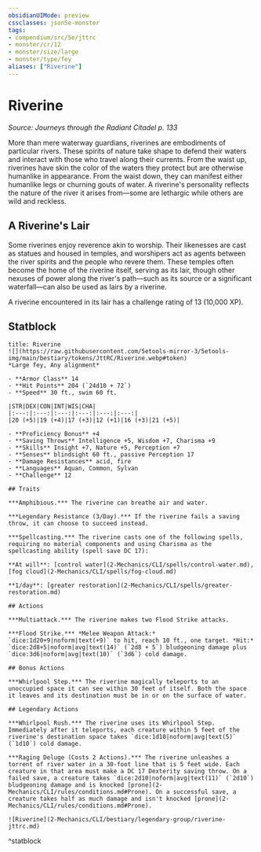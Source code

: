 ```yaml
---
obsidianUIMode: preview
cssclasses: json5e-monster
tags:
- compendium/src/5e/jttrc
- monster/cr/12
- monster/size/large
- monster/type/fey
aliases: ["Riverine"]
---
```

# Riverine
*Source: Journeys through the Radiant Citadel p. 133*  

More than mere waterway guardians, riverines are embodiments of particular rivers. These spirits of nature take shape to defend their waters and interact with those who travel along their currents. From the waist up, riverines have skin the color of the waters they protect but are otherwise humanlike in appearance. From the waist down, they can manifest either humanlike legs or churning gouts of water. A riverine's personality reflects the nature of the river it arises from—some are lethargic while others are wild and reckless.

## A Riverine's Lair

Some riverines enjoy reverence akin to worship. Their likenesses are cast as statues and housed in temples, and worshipers act as agents between the river spirits and the people who revere them. These temples often become the home of the riverine itself, serving as its lair, though other nexuses of power along the river's path—such as its source or a significant waterfall—can also be used as lairs by a riverine.

A riverine encountered in its lair has a challenge rating of 13 (10,000 XP).

## Statblock

```ad-statblock
title: Riverine
![](https://raw.githubusercontent.com/5etools-mirror-3/5etools-img/main/bestiary/tokens/JttRC/Riverine.webp#token)
*Large fey, Any alignment*

- **Armor Class** 14
- **Hit Points** 204 (`24d10 + 72`)
- **Speed** 30 ft., swim 60 ft.

|STR|DEX|CON|INT|WIS|CHA|
|:---:|:---:|:---:|:---:|:---:|:---:|
|20 (+5)|19 (+4)|17 (+3)|12 (+1)|16 (+3)|21 (+5)|

- **Proficiency Bonus** +4
- **Saving Throws** Intelligence +5, Wisdom +7, Charisma +9
- **Skills** Insight +7, Nature +5, Perception +7
- **Senses** blindsight 60 ft., passive Perception 17
- **Damage Resistances** acid, fire
- **Languages** Aquan, Common, Sylvan
- **Challenge** 12

## Traits

***Amphibious.*** The riverine can breathe air and water.

***Legendary Resistance (3/Day).*** If the riverine fails a saving throw, it can choose to succeed instead.

***Spellcasting.*** The riverine casts one of the following spells, requiring no material components and using Charisma as the spellcasting ability (spell save DC 17):

**At will**: [control water](2-Mechanics/CLI/spells/control-water.md), [fog cloud](2-Mechanics/CLI/spells/fog-cloud.md)

**1/day**: [greater restoration](2-Mechanics/CLI/spells/greater-restoration.md)

## Actions

***Multiattack.*** The riverine makes two Flood Strike attacks.

***Flood Strike.*** *Melee Weapon Attack:* `dice:1d20+9|noform|text(+9)` to hit, reach 10 ft., one target. *Hit:* `dice:2d8+5|noform|avg|text(14)` (`2d8 + 5`) bludgeoning damage plus `dice:3d6|noform|avg|text(10)` (`3d6`) cold damage.

## Bonus Actions

***Whirlpool Step.*** The riverine magically teleports to an unoccupied space it can see within 30 feet of itself. Both the space it leaves and its destination must be in or on the surface of water.

## Legendary Actions

***Whirlpool Rush.*** The riverine uses its Whirlpool Step. Immediately after it teleports, each creature within 5 feet of the riverine's destination space takes `dice:1d10|noform|avg|text(5)` (`1d10`) cold damage.

***Raging Deluge (Costs 2 Actions).*** The riverine unleashes a torrent of river water in a 30-foot line that is 5 feet wide. Each creature in that area must make a DC 17 Dexterity saving throw. On a failed save, a creature takes `dice:2d10|noform|avg|text(11)` (`2d10`) bludgeoning damage and is knocked [prone](2-Mechanics/CLI/rules/conditions.md#Prone). On a successful save, a creature takes half as much damage and isn't knocked [prone](2-Mechanics/CLI/rules/conditions.md#Prone).

![Riverine](2-Mechanics/CLI/bestiary/legendary-group/riverine-jttrc.md)
```
^statblock